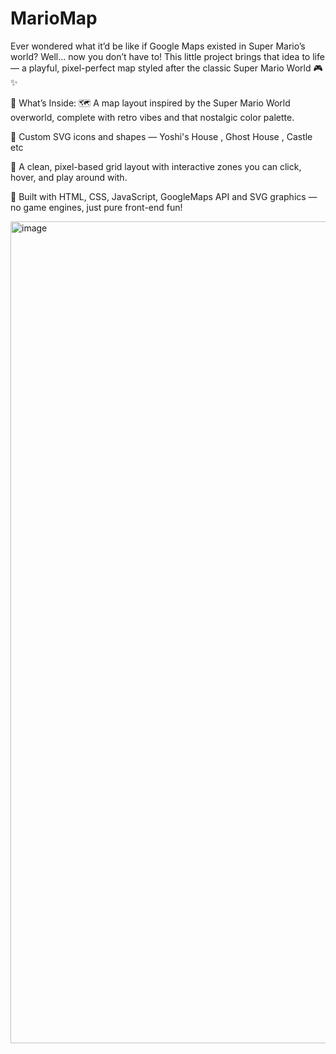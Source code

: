 # MarioMap

Ever wondered what it’d be like if Google Maps existed in Super Mario’s world?
Well… now you don’t have to! This little project brings that idea to life — a playful, pixel-perfect map styled after the classic Super Mario World 🎮✨

📌 What’s Inside:
🗺️ A map layout inspired by the Super Mario World overworld, complete with retro vibes and that nostalgic color palette.

🎨 Custom SVG icons and shapes — Yoshi's House , Ghost House , Castle etc

🐢 A clean, pixel-based grid layout with interactive zones you can click, hover, and play around with.

🏁 Built with HTML, CSS, JavaScript, GoogleMaps API and SVG graphics — no game engines, just pure front-end fun!

<img width="1315" alt="image" src="https://github.com/user-attachments/assets/4566481c-03c4-44cc-b665-b98dc34fdb2d" />
